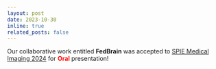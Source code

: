 ```yaml
---
layout: post
date: 2023-10-30
inline: true
related_posts: false
---
```


Our collaborative work entitled __FedBrain__ was accepted to [SPIE Medical Imaging 2024](https://spie.org/conferences-and-exhibitions/medical-imaging?utm_id=rmi24gb&utm_campaign=mi24_general_branding&utm_source=event_general_event_branding&utm_medium=n_a&utm_term=mi24_ez_campaign&SSO=1) for <font color="red">__Oral__</font> presentation! 
